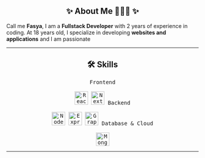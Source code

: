<h2 align="center">✨ About Me 🧑🏼‍💻 ✨</h2>
Call me <b>Fasya</b>, I am a <b>Fullstack Developer</b> with 2 years of experience in coding. At 18 years old, I specialize in developing <b>websites and applications</b> and I am passionate

<hr>

<h2 align="center">🛠️ Skills</h2>
<p align="center">
  <kbd>
    <kbd>Frontend</kbd>
    <br><br>
    <img width="35px" src="https://cdn.jsdelivr.net/gh/devicons/devicon/icons/react/react-original.svg" alt="React"/>
    <img width="35px" src="https://cdn.jsdelivr.net/gh/devicons/devicon/icons/nextjs/nextjs-original.svg" alt="Next.js"/>
  </kbd>
  <kbd>
    <kbd>Backend</kbd>
    <br><br>
    <img width="35px" src="https://cdn.jsdelivr.net/gh/devicons/devicon/icons/nodejs/nodejs-original.svg" alt="Node.js"/>
    <img width="35px" src="https://cdn.jsdelivr.net/gh/devicons/devicon/icons/express/express-original.svg" alt="Express"/>
    <img width="35px" src="https://cdn.jsdelivr.net/gh/devicons/devicon/icons/graphql/graphql-plain.svg" alt="GraphQL"/>
  </kbd>
  <kbd>
    <kbd>Database & Cloud</kbd>
    <br><br>
    <img width="35px" src="https://cdn.jsdelivr.net/gh/devicons/devicon/icons/mongodb/mongodb-original.svg" alt="MongoDB"/>
  </kbd>
</p>

<hr>
